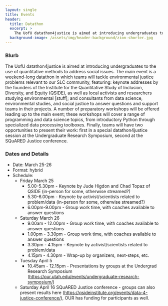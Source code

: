 ```yaml
---
layout: single
title: Events
header:
  title: Datathon
  excerpt: >
    The UofU datathon4justice is aimed at introducing undergraduates to the use of quantitative methods to address social issues.
  background-image: /assets/img/header-background/zion-shorter.jpg
---
```


### Blurb
The UofU datathon4justice is aimed at introducing undergraduates to the use of quantitative methods to address social issues. The main event is a weekend-long datathon in which teams will tackle environmental justice problems relevant to our SLC community, featuring: keynote addresses by the founders of the Institute for the Quantitative Study of Inclusion, Diversity, and Equity (QSIDE), as well as local activists and researchers studying environmental [stuff]; and consultants from data science, environmental studies, and social justice to answer questions and support teams in their projects. A number of preparatory workshops will be offered leading up to the main event; these workshops will cover a range of programming and data science topics, from introductory Python through specialized data processing toolboxes. Finally, teams will have two opportunities to present their work: first in a special datathon4justice session at the Undergraduate Research Symposium, second at the SQuARED Justice conference.

### Dates and Details
* Date: March 25-26
* Format: hybrid
* Schedule:
  * Friday March 25
    * 5.00-5.30pm - Keynote by Jude Higdon and Chad Topaz of QSIDE (in-person for some, otherwise streamed?)
    * 5.30-6.00pm - Keynote by activist/scientists related to problem/data (in-person for some, otherwise streamed?)
    * 6.00pm-9.00pm - Group work time, with coaches available to answer questions
  * Saturday March 26
    * 9.00am - 12.00pm - Group work time, with coaches available to answer questions
    * 1.00pm - 3.30pm - Group work time, with coaches available to answer questions
    * 3.30pm - 4.15pm - Keynote by activist/scientists related to problem/data
    * 4.15pm - 4.30pm - Wrap-up by organizers, next-steps, etc. 
  * Tuesday April 5
    * 10.45am - 12.15pm - Presentations by groups at the Undergrad Research Symposium (https://our.utah.edu/events/undergraduate-research-symposium/)
  * Saturday April 16
SQuARED Justice conference - groups can also present results here (https://qsideinstitute.org/events/data-4-justice-conference/), OUR has funding for participants as well.

